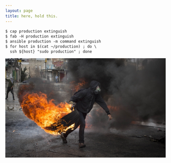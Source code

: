 ```yaml
---
layout: page
title: here, hold this.
---
```


```
$ cap production extinguish
$ fab -H production extinguish
$ ansible production -m command extinguish
$ for host in $(cat ~/production) ; do \
  ssh ${host} "sudo production" ; done
```

<img src="./ops.png" alt="🔥" />
